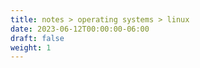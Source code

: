 ```yaml
---
title: notes > operating systems > linux
date: 2023-06-12T00:00:00-06:00
draft: false
weight: 1
---
```

